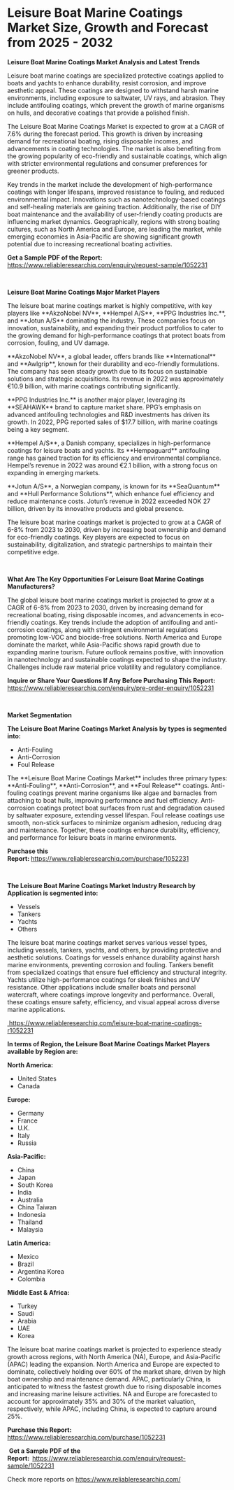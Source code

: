 <p><h1>Leisure Boat Marine Coatings Market Size, Growth and Forecast from 2025 - 2032</h1></p><p><strong>Leisure Boat Marine Coatings Market Analysis and Latest Trends</strong></p>
<p><p>Leisure boat marine coatings are specialized protective coatings applied to boats and yachts to enhance durability, resist corrosion, and improve aesthetic appeal. These coatings are designed to withstand harsh marine environments, including exposure to saltwater, UV rays, and abrasion. They include antifouling coatings, which prevent the growth of marine organisms on hulls, and decorative coatings that provide a polished finish.</p><p>The Leisure Boat Marine Coatings Market is expected to grow at a CAGR of 7.6% during the forecast period. This growth is driven by increasing demand for recreational boating, rising disposable incomes, and advancements in coating technologies. The market is also benefiting from the growing popularity of eco-friendly and sustainable coatings, which align with stricter environmental regulations and consumer preferences for greener products.</p><p>Key trends in the market include the development of high-performance coatings with longer lifespans, improved resistance to fouling, and reduced environmental impact. Innovations such as nanotechnology-based coatings and self-healing materials are gaining traction. Additionally, the rise of DIY boat maintenance and the availability of user-friendly coating products are influencing market dynamics. Geographically, regions with strong boating cultures, such as North America and Europe, are leading the market, while emerging economies in Asia-Pacific are showing significant growth potential due to increasing recreational boating activities.</p></p>
<p><strong>Get a Sample PDF of the Report:&nbsp;</strong> <a href="https://www.reliableresearchiq.com/enquiry/request-sample/1052231?utm_campaign=2185&utm_medium=2&utm_source=Github&utm_content=ia&utm_term=30012025&utm_id=leisure-boat-marine-coatings">https://www.reliableresearchiq.com/enquiry/request-sample/1052231</a></p>
<p>&nbsp;</p>
<p><strong>Leisure Boat Marine Coatings Major Market Players</strong></p>
<p><p>The leisure boat marine coatings market is highly competitive, with key players like **AkzoNobel NV**, **Hempel A/S**, **PPG Industries Inc.**, and **Jotun A/S** dominating the industry. These companies focus on innovation, sustainability, and expanding their product portfolios to cater to the growing demand for high-performance coatings that protect boats from corrosion, fouling, and UV damage.</p><p>**AkzoNobel NV**, a global leader, offers brands like **International** and **Awlgrip**, known for their durability and eco-friendly formulations. The company has seen steady growth due to its focus on sustainable solutions and strategic acquisitions. Its revenue in 2022 was approximately €10.9 billion, with marine coatings contributing significantly.</p><p>**PPG Industries Inc.** is another major player, leveraging its **SEAHAWK** brand to capture market share. PPG’s emphasis on advanced antifouling technologies and R&D investments has driven its growth. In 2022, PPG reported sales of $17.7 billion, with marine coatings being a key segment.</p><p>**Hempel A/S**, a Danish company, specializes in high-performance coatings for leisure boats and yachts. Its **Hempaguard** antifouling range has gained traction for its efficiency and environmental compliance. Hempel’s revenue in 2022 was around €2.1 billion, with a strong focus on expanding in emerging markets.</p><p>**Jotun A/S**, a Norwegian company, is known for its **SeaQuantum** and **Hull Performance Solutions**, which enhance fuel efficiency and reduce maintenance costs. Jotun’s revenue in 2022 exceeded NOK 27 billion, driven by its innovative products and global presence.</p><p>The leisure boat marine coatings market is projected to grow at a CAGR of 6-8% from 2023 to 2030, driven by increasing boat ownership and demand for eco-friendly coatings. Key players are expected to focus on sustainability, digitalization, and strategic partnerships to maintain their competitive edge.</p></p>
<p>&nbsp;</p>
<p><strong>What Are The Key Opportunities For Leisure Boat Marine Coatings Manufacturers?</strong></p>
<p><p>The global leisure boat marine coatings market is projected to grow at a CAGR of 6-8% from 2023 to 2030, driven by increasing demand for recreational boating, rising disposable incomes, and advancements in eco-friendly coatings. Key trends include the adoption of antifouling and anti-corrosion coatings, along with stringent environmental regulations promoting low-VOC and biocide-free solutions. North America and Europe dominate the market, while Asia-Pacific shows rapid growth due to expanding marine tourism. Future outlook remains positive, with innovation in nanotechnology and sustainable coatings expected to shape the industry. Challenges include raw material price volatility and regulatory compliance.</p></p>
<p><strong>Inquire or Share Your Questions If Any Before Purchasing This Report:</strong> <a href="https://www.reliableresearchiq.com/enquiry/pre-order-enquiry/1052231?utm_campaign=2185&utm_medium=2&utm_source=Github&utm_content=ia&utm_term=30012025&utm_id=leisure-boat-marine-coatings">https://www.reliableresearchiq.com/enquiry/pre-order-enquiry/1052231</a></p>
<p>&nbsp;</p>
<p><strong>Market Segmentation</strong></p>
<p><strong>The Leisure Boat Marine Coatings Market Analysis by types is segmented into:</strong></p>
<p><ul><li>Anti-Fouling</li><li>Anti-Corrosion</li><li>Foul Release</li></ul></p>
<p><p>The **Leisure Boat Marine Coatings Market** includes three primary types: **Anti-Fouling**, **Anti-Corrosion**, and **Foul Release** coatings. Anti-fouling coatings prevent marine organisms like algae and barnacles from attaching to boat hulls, improving performance and fuel efficiency. Anti-corrosion coatings protect boat surfaces from rust and degradation caused by saltwater exposure, extending vessel lifespan. Foul release coatings use smooth, non-stick surfaces to minimize organism adhesion, reducing drag and maintenance. Together, these coatings enhance durability, efficiency, and performance for leisure boats in marine environments.</p></p>
<p><strong>Purchase this Report:&nbsp;</strong><a href="https://www.reliableresearchiq.com/purchase/1052231?utm_campaign=2185&utm_medium=2&utm_source=Github&utm_content=ia&utm_term=30012025&utm_id=leisure-boat-marine-coatings">https://www.reliableresearchiq.com/purchase/1052231</a></p>
<p>&nbsp;</p>
<p><strong>The Leisure Boat Marine Coatings Market Industry Research by Application is segmented into:</strong></p>
<p><ul><li>Vessels</li><li>Tankers</li><li>Yachts</li><li>Others</li></ul></p>
<p><p>The leisure boat marine coatings market serves various vessel types, including vessels, tankers, yachts, and others, by providing protective and aesthetic solutions. Coatings for vessels enhance durability against harsh marine environments, preventing corrosion and fouling. Tankers benefit from specialized coatings that ensure fuel efficiency and structural integrity. Yachts utilize high-performance coatings for sleek finishes and UV resistance. Other applications include smaller boats and personal watercraft, where coatings improve longevity and performance. Overall, these coatings ensure safety, efficiency, and visual appeal across diverse marine applications.</p></p>
<p><a href="https://www.reliableresearchiq.com/leisure-boat-marine-coatings-r1052231?utm_campaign=2185&utm_medium=2&utm_source=Github&utm_content=ia&utm_term=30012025&utm_id=leisure-boat-marine-coatings">&nbsp;https://www.reliableresearchiq.com/leisure-boat-marine-coatings-r1052231</a></p>
<p><strong>In terms of Region, the Leisure Boat Marine Coatings Market Players available by Region are:</strong></p>
<p>
    <p> <strong> North America: </strong>
        <ul>
            <li>United States</li>
            <li>Canada</li>
        </ul>
        </p> 
    <p> <strong> Europe: </strong>
        <ul>
            <li>Germany</li>
            <li>France</li>
            <li>U.K.</li>
            <li>Italy</li>
            <li>Russia</li>
        </ul>
        </p> 
    <p> <strong> Asia-Pacific: </strong>
        <ul>
            <li>China</li>
            <li>Japan</li>
            <li>South Korea</li>
            <li>India</li>
            <li>Australia</li>
            <li>China Taiwan</li>
            <li>Indonesia</li>
            <li>Thailand</li>
            <li>Malaysia</li>
        </ul>
        </p> 
    <p> <strong> Latin America: </strong>
        <ul>
            <li>Mexico</li>
            <li>Brazil</li>
            <li>Argentina Korea</li>
            <li>Colombia</li>
        </ul>
        </p> 
    <p> <strong> Middle East & Africa: </strong>
        <ul>
            <li>Turkey</li>
            <li>Saudi</li>
            <li>Arabia</li>
            <li>UAE</li>
            <li>Korea</li>
        </ul>
    </p>
    </p>
<p><p>The leisure boat marine coatings market is projected to experience steady growth across regions, with North America (NA), Europe, and Asia-Pacific (APAC) leading the expansion. North America and Europe are expected to dominate, collectively holding over 60% of the market share, driven by high boat ownership and maintenance demand. APAC, particularly China, is anticipated to witness the fastest growth due to rising disposable incomes and increasing marine leisure activities. NA and Europe are forecasted to account for approximately 35% and 30% of the market valuation, respectively, while APAC, including China, is expected to capture around 25%.</p></p>
<p><strong>Purchase this Report: </strong><a href="https://www.reliableresearchiq.com/purchase/1052231?utm_campaign=2185&utm_medium=2&utm_source=Github&utm_content=ia&utm_term=30012025&utm_id=leisure-boat-marine-coatings">https://www.reliableresearchiq.com/purchase/1052231</a></p>
<p>&nbsp;<strong>Get a Sample PDF of the Report:&nbsp;&nbsp;</strong><a href="https://www.reliableresearchiq.com/enquiry/request-sample/1052231?utm_campaign=2185&utm_medium=2&utm_source=Github&utm_content=ia&utm_term=30012025&utm_id=leisure-boat-marine-coatings">https://www.reliableresearchiq.com/enquiry/request-sample/1052231</a></p>
<p><strong></strong></p>
<p>Check more reports on <a href="https://www.reliableresearchiq.com/?utm_campaign=2185&utm_medium=2&utm_source=Github&utm_content=ia&utm_term=30012025&utm_id=leisure-boat-marine-coatings">https://www.reliableresearchiq.com/</a></p>